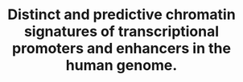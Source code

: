 ---
layout: page
title: " Distinct and predictive chromatin signatures of transcriptional promoters and enhancers in the human genome."
breadcrumb: true
categories:
    - publication
## publication related information
pub:
    authors: " Nathaniel D. Heintzman, Rhona K. Stuart, Gary Hon, Yutao Fu, Christina W. Ching, R. David Hawkins, Leah O. Barrera, Sara Van Calcar, Chunxu Qu, Keith A. Ching, Wei Wang, Zhiping Weng, Roland D. Green, Gregory E. Crawford,  Bing Ren"
    journal: " Nature genetics"
    date: 2007-03
    doi:  10.1038/ng1966
    volume:  39
    pages:  311--318
    number:  3
    abstract: " Eukaryotic gene transcription is accompanied by acetylation and methylation of nucleosomes near promoters, but the locations and roles of histone modifications  elsewhere in the genome remain unclear. We determined the chromatin modification  states in high resolution along 30 Mb of the human genome and found that active promoters are marked by trimethylation of Lys4 of histone H3 (H3K4), whereas enhancers are marked by monomethylation, but not trimethylation, of H3K4. We developed computational algorithms using these distinct chromatin signatures to identify new regulatory elements, predicting over 200 promoters and 400 enhancers within the 30-Mb region. This approach accurately predicted the location and function of independently identified regulatory elements with high sensitivity and specificity and uncovered a novel functional enhancer for the carnitine transporter SLC22A5 (OCTN2). Our results give insight into the connections between chromatin modifications and transcriptional regulatory activity and provide a new tool for the functional annotation of the human genome.,"
---